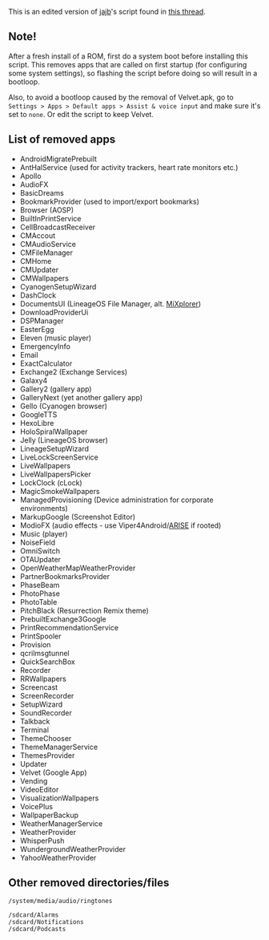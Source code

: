 This is an edited version of [jajb](http://forum.xda-developers.com/member.php?u=5772029)'s script found in [this thread](http://forum.xda-developers.com/android/software/gapps-google-apps-minimal-edition-t2943330).

## Note!

After a fresh install of a ROM, first do a system boot before installing this script. This removes apps that are called on first startup (for configuring some system settings), so flashing the script before doing so will result in a bootloop.

Also, to avoid a bootloop caused by the removal of Velvet.apk, go to `Settings > Apps > Default apps > Assist & voice input` and make sure it's set to `none`. Or edit the script to keep Velvet.

## List of removed apps

* AndroidMigratePrebuilt
* AntHalService (used for activity trackers, heart rate monitors etc.)
* Apollo
* AudioFX
* BasicDreams
* BookmarkProvider (used to import/export bookmarks)
* Browser (AOSP)
* BuiltInPrintService
* CellBroadcastReceiver
* CMAccout
* CMAudioService
* CMFileManager
* CMHome
* CMUpdater
* CMWallpapers
* CyanogenSetupWizard
* DashClock
* DocumentsUI (LineageOS File Manager, alt. [MiXplorer](https://forum.xda-developers.com/showthread.php?t=1523691))
* DownloadProviderUi
* DSPManager
* EasterEgg
* Eleven (music player)
* EmergencyInfo
* Email
* ExactCalculator
* Exchange2 (Exchange Services)
* Galaxy4
* Gallery2 (gallery app)
* GalleryNext (yet another gallery app)
* Gello (Cyanogen browser)
* GoogleTTS
* HexoLibre
* HoloSpiralWallpaper
* Jelly (LineageOS browser)
* LineageSetupWizard
* LiveLockScreenService
* LiveWallpapers
* LiveWallpapersPicker
* LockClock (cLock)
* MagicSmokeWallpapers
* ManagedProvisioning (Device administration for corporate environments)
* MarkupGoogle (Screenshot Editor)
* ModioFX (audio effects - use Viper4Android/[ARISE](https://forum.xda-developers.com/android/software/r-s-e-sound-systems-auditory-research-t3379709) if rooted)
* Music (player)
* NoiseField
* OmniSwitch
* OTAUpdater
* OpenWeatherMapWeatherProvider
* PartnerBookmarksProvider
* PhaseBeam
* PhotoPhase
* PhotoTable
* PitchBlack (Resurrection Remix theme)
* PrebuiltExchange3Google
* PrintRecommendationService
* PrintSpooler
* Provision
* qcrilmsgtunnel
* QuickSearchBox
* Recorder
* RRWallpapers
* Screencast
* ScreenRecorder
* SetupWizard
* SoundRecorder
* Talkback
* Terminal
* ThemeChooser
* ThemeManagerService
* ThemesProvider
* Updater
* Velvet (Google App)
* Vending
* VideoEditor
* VisualizationWallpapers
* VoicePlus
* WallpaperBackup
* WeatherManagerService
* WeatherProvider
* WhisperPush
* WundergroundWeatherProvider
* YahooWeatherProvider

## Other removed directories/files

```
/system/media/audio/ringtones

/sdcard/Alarms
/sdcard/Notifications
/sdcard/Podcasts
```
